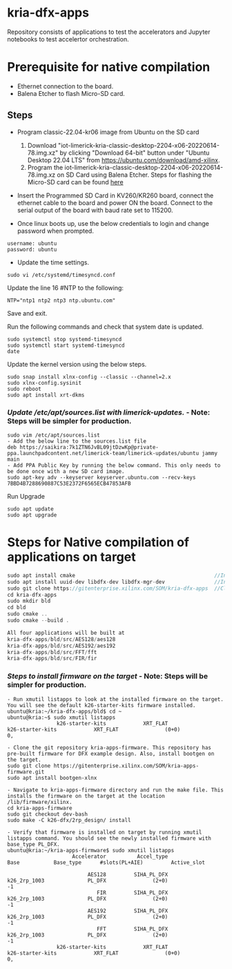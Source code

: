 # kria-dfx-apps
Repository consists of applications to test the accelerators and Jupyter notebooks to test accelertor orchestration.

# Prerequisite for native compilation
* Ethernet connection to the board.
* Balena Etcher to flash Micro-SD card.

## Steps
* Program classic-22.04-kr06 image from Ubuntu on the SD card
  1. Download "iot-limerick-kria-classic-desktop-2204-x06-20220614-78.img.xz" by clicking "Download 64-bit" button under "Ubuntu Desktop 22.04 LTS" from https://ubuntu.com/download/amd-xilinx.
  2. Program the iot-limerick-kria-classic-desktop-2204-x06-20220614-78.img.xz on SD Card using Balena Etcher. Steps for flashing the Micro-SD card can be found [here](https://www.xilinx.com/products/som/kria/kv260-vision-starter-kit/kv260-getting-started-ubuntu/setting-up-the-sd-card-image.html)


* Insert the Programmed SD Card in KV260/KR260 board, connect the ethernet cable to the board and power ON the board. Connect to the serial output of the board with baud rate set to 115200.

* Once linux boots up, use the below credentials to login and change password when prompted.
```
username: ubuntu
password: ubuntu
```

* Update the time settings.
```
sudo vi /etc/systemd/timesyncd.conf
```
Update the line 16 #NTP to the following:
```
NTP="ntp1 ntp2 ntp3 ntp.ubuntu.com"
```
Save and exit.

Run the following commands and check that system date is updated.
```
sudo systemctl stop systemd-timesyncd
sudo systemctl start systemd-timesyncd
date
```

Update the kernel version using the below steps.
```
sudo snap install xlnx-config --classic --channel=2.x
sudo xlnx-config.sysinit
sudo reboot
sudo apt install xrt-dkms
```
### ***Update /etc/apt/sources.list with limerick-updates.*** - Note: Steps will be simpler for production.
```
sudo vim /etc/apt/sources.list
- Add the below line to the sources.list file
deb https://saikira:7k1ZTN6JvBL09jtDzwKp@private-ppa.launchpadcontent.net/limerick-team/limerick-updates/ubuntu jammy main
- Add PPA Public Key by running the below command. This only needs to be done once with a new SD card image.
sudo apt-key adv --keyserver keyserver.ubuntu.com --recv-keys 7BBD4B7288690887C53E2372F6565ECB47853AFB
```
Run Upgrade
```
sudo apt update
sudo apt upgrade
```
# Steps for Native compilation of applications on target
```cpp
sudo apt install cmake                                             //Install cmake
sudo apt install uuid-dev libdfx-dev libdfx-mgr-dev                //Install necessary libraries
sudo git clone https://gitenterprise.xilinx.com/SOM/kria-dfx-apps  //Clone Application git
cd kria-dfx-apps
sudo mkdir bld
cd bld
sudo cmake ..
sudo cmake --build .

All four applications will be built at 
kria-dfx-apps/bld/src/AES128/aes128
kria-dfx-apps/bld/src/AES192/aes192
kria-dfx-apps/bld/src/FFT/fft
kria-dfx-apps/bld/src/FIR/fir
```

### ***Steps to install firmware on the target*** - Note: Steps will be simpler for production.
```
- Run xmutil listapps to look at the installed firmware on the target. You will see the default k26-starter-kits firmware installed.
ubuntu@kria:~/kria-dfx-apps/bld$ cd ~
ubuntu@kria:~$ sudo xmutil listapps
                k26-starter-kits            XRT_FLAT                k26-starter-kits            XRT_FLAT               (0+0)                  0,

- Clone the git repository kria-apps-firmware. This repository has pre-built firmware for DFX example design. Also, install bootgen on the target.
sudo git clone https://gitenterprise.xilinx.com/SOM/kria-apps-firmware.git
sudo apt install bootgen-xlnx

- Navigate to kria-apps-firmware directory and run the make file. This installs the firmware on the target at the location /lib/firmware/xilinx.
cd kria-apps-firmware
sudo git checkout dev-bash
sudo make -C k26-dfx/2rp_design/ install

- Verify that firmware is installed on target by running xmutil listapps command. You should see the newly installed firmware with base_type PL_DFX.
ubuntu@kria:~/kria-apps-firmware$ sudo xmutil listapps
                     Accelerator          Accel_type                            Base           Base_type      #slots(PL+AIE)         Active_slot

                          AES128         SIHA_PL_DFX                    k26_2rp_1003              PL_DFX               (2+0)                  -1
                             FIR         SIHA_PL_DFX                    k26_2rp_1003              PL_DFX               (2+0)                  -1
                          AES192         SIHA_PL_DFX                    k26_2rp_1003              PL_DFX               (2+0)                  -1
                             FFT         SIHA_PL_DFX                    k26_2rp_1003              PL_DFX               (2+0)                  -1
                k26-starter-kits            XRT_FLAT                k26-starter-kits            XRT_FLAT               (0+0)                  0,
```

